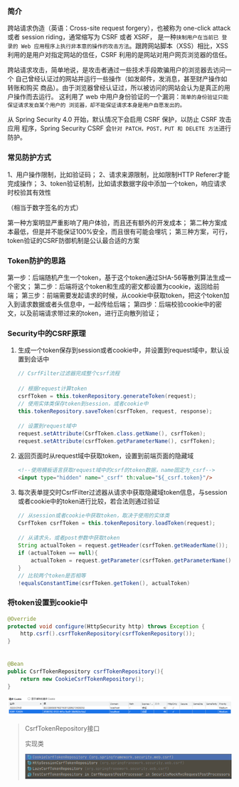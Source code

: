 ### 简介

跨站请求伪造（英语：Cross-site request forgery），也被称为 one-click  attack 或者 session riding，通常缩写为 CSRF 或者 XSRF， 是一种`挟制用户在当前已 登录的 Web 应用程序上执行非本意的操作的攻击方法`。跟跨网站脚本（XSS）相比，XSS 利用的是用户对指定网站的信任，CSRF 利用的是网站对用户网页浏览器的信任。

 跨站请求攻击，简单地说，是攻击者通过一些技术手段欺骗用户的浏览器去访问一个 自己曾经认证过的网站并运行一些操作（如发邮件，发消息，甚至财产操作如转账和购买 商品）。由于浏览器曾经认证过，所以被访问的网站会认为是真正的用户操作而去运行。 这利用了 web 中用户身份验证的一个漏洞：`简单的身份验证只能保证请求发自某个用户的 浏览器，却不能保证请求本身是用户自愿发出的。 `

从 Spring Security 4.0 开始，默认情况下会启用 CSRF 保护，以防止 CSRF 攻击应用 程序，Spring Security CSRF 会`针对 PATCH，POST，PUT 和 DELETE 方法`进行防护。





### 常见防护方式

1、用户操作限制，比如验证码；
2、请求来源限制，比如限制HTTP Referer才能完成操作；
3、token验证机制，比如请求数据字段中添加一个token，响应请求时校验其有效性

（相当于数字签名的方式）



第一种方案明显严重影响了用户体验，而且还有额外的开发成本；
第二种方案成本最低，但是并不能保证100%安全，而且很有可能会埋坑；
第三种方案，可行，token验证的CSRF防御机制是公认最合适的方案



### Token防护的思路

第一步：后端随机产生一个token，基于这个token通过SHA-56等散列算法生成一个密文；
第二步：后端将这个token和生成的密文都设置为cookie，返回给前端；
第三步：前端需要发起请求的时候，从cookie中获取token，把这个token加入到请求数据或者头信息中，一起传给后端；
第四步：后端校验cookie中的密文，以及前端请求带过来的token，进行正向散列验证；





### Security中的CSRF原理

1. 生成一个token保存到session或者cookie中，并设置到request域中，默认设置到会话中

   ```java
   // CsrfFilter过滤器完成整个csrf流程
   
   // 根据request计算token
   csrfToken = this.tokenRepository.generateToken(request);
   // 使用实体类保存token到session，或者cookie中
   this.tokenRepository.saveToken(csrfToken, request, response);
   
   // 设置到request域中
   request.setAttribute(CsrfToken.class.getName(), csrfToken);
   request.setAttribute(csrfToken.getParameterName(), csrfToken);
   ```

2. 返回页面时从request域中获取token，设置到前端页面的隐藏域

   ```html
   <!--使用模板语言获取request域中的csrf的token数据，name固定为_csrf-->
   <input type="hidden" name="_csrf" th:value="${_csrf.token}"/>
   ```

3. 每次表单提交时CsrfFilter过滤器从请求中获取隐藏域token信息，与session或者cookie中的token进行比较，若合法则通过验证

   ```java
   // 从session或者cookie中获取token，取决于使用的实体类
   CsrfToken csrfToken = this.tokenRepository.loadToken(request);
   
   // 从请求头，或者post参数中获取token
   String actualToken = request.getHeader(csrfToken.getHeaderName());
   if (actualToken == null){
       actualToken = request.getParameter(csrfToken.getParameterName());
   }
   // 比较两个token是否相等
   !equalsConstantTime(csrfToken.getToken(), actualToken)
   ```

   

### 将token设置到cookie中

```java
@Override
protected void configure(HttpSecurity http) throws Exception {
    http.csrf().csrfTokenRepository(csrfTokenRepository());
}


@Bean
public CsrfTokenRepository csrfTokenRepository(){
    return new CookieCsrfTokenRepository();
}
```

![image-20211029115300811](image/image-20211029115300811.png)



> CsrfTokenRepository接口
>
> 实现类
>
> ![image-20211029115353511](image/image-20211029115353511.png)